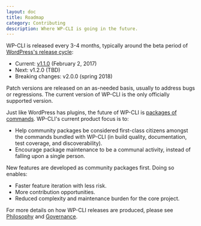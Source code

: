 ```yaml
---
layout: doc
title: Roadmap
category: Contributing
description: Where WP-CLI is going in the future.
---
```


WP-CLI is released every 3-4 months, typically around the beta period of [WordPress's release cycle](https://wordpress.org/about/roadmap/):

* Current: [v1.1.0](https://make.wordpress.org/cli/2017/02/01/version-1-1-0/) (February 2, 2017)
* Next: v1.2.0 (TBD)
* Breaking changes: v2.0.0 (spring 2018)

Patch versions are released on an as-needed basis, usually to address bugs or regressions. The current version of WP-CLI is the only officially supported version.

Just like WordPress has plugins, the future of WP-CLI is [packages of commands](https://wp-cli.org/package-index/). WP-CLI's current product focus is to:

* Help community packages be considered first-class citizens amongst the commands bundled with WP-CLI (in build quality, documentation, test coverage, and discoverability).
* Encourage package maintenance to be a communal activity, instead of falling upon a single person.

New features are developed as community packages first. Doing so enables:

* Faster feature iteration with less risk.
* More contribution opportunities.
* Reduced complexity and maintenance burden for the core project.

For more details on how WP-CLI releases are produced, please see [Philosophy](/docs/philosophy/) and [Governance](/docs/governance/).
